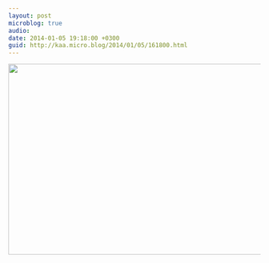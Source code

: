 ```yaml
---
layout: post
microblog: true
audio: 
date: 2014-01-05 19:18:00 +0300
guid: http://kaa.micro.blog/2014/01/05/161800.html
---
```

<img src="http://www.kaa.bz/uploads/2018/aeecf54f83.jpg" alt="" width="840" height="382" class="alignnone size-full wp-image-965" />
